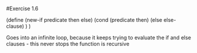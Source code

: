 #Exercise 1.6

(define (new-if predicate then else)
    (cond   (predicate then)
            (else else-clause)
    )
)

Goes into an infinite loop, because it keeps trying to evaluate the if and else clauses - this never stops the function is recursive
